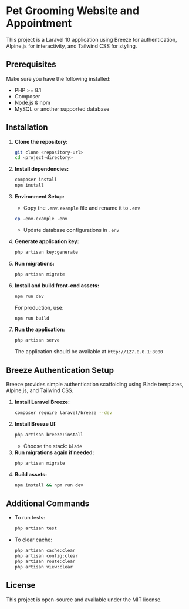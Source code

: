 # Pet Grooming Website and Appointment

This project is a Laravel 10 application using Breeze for authentication, Alpine.js for interactivity, and Tailwind CSS for styling.

## Prerequisites

Make sure you have the following installed:
- PHP >= 8.1
- Composer
- Node.js & npm
- MySQL or another supported database

## Installation

1. **Clone the repository:**
   ```sh
   git clone <repository-url>
   cd <project-directory>
   ```

2. **Install dependencies:**
   ```sh
   composer install
   npm install
   ```

3. **Environment Setup:**
   - Copy the `.env.example` file and rename it to `.env`
   ```sh
   cp .env.example .env
   ```
   - Update database configurations in `.env`

4. **Generate application key:**
   ```sh
   php artisan key:generate
   ```

5. **Run migrations:**
   ```sh
   php artisan migrate
   ```

6. **Install and build front-end assets:**
   ```sh
   npm run dev
   ```
   For production, use:
   ```sh
   npm run build
   ```

7. **Run the application:**
   ```sh
   php artisan serve
   ```
   The application should be available at `http://127.0.0.1:8000`

## Breeze Authentication Setup
Breeze provides simple authentication scaffolding using Blade templates, Alpine.js, and Tailwind CSS.

1. **Install Laravel Breeze:**
   ```sh
   composer require laravel/breeze --dev
   ```
2. **Install Breeze UI:**
   ```sh
   php artisan breeze:install
   ```
   - Choose the stack: `blade`
3. **Run migrations again if needed:**
   ```sh
   php artisan migrate
   ```
4. **Build assets:**
   ```sh
   npm install && npm run dev
   ```

## Additional Commands

- To run tests:
  ```sh
  php artisan test
  ```
- To clear cache:
  ```sh
  php artisan cache:clear
  php artisan config:clear
  php artisan route:clear
  php artisan view:clear
  ```

## License
This project is open-source and available under the MIT license.
